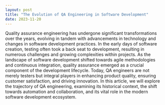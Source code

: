 ```yaml
---
layout: post
title: "The Evolution of QA Engineering in Software Development"
date: 2023-11-20
---
```


Quality assurance engineering has undergone significant transformations over the years, evolving in tandem with advancements in technology and changes in software development practices. In the early days of software creation, testing often took a back seat to development, resulting in numerous challenges and growing complexities within projects. As the landscape of software development shifted towards agile methodologies and continuous integration, quality assurance emerged as a crucial component of the development lifecycle. Today, QA engineers are not merely testers but integral players in enhancing product quality, ensuring customer satisfaction, and driving innovation. In this article, we will explore the trajectory of QA engineering, examining its historical context, the shift towards automation and collaboration, and its vital role in the modern software development ecosystem.
